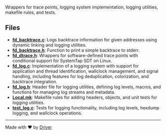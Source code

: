 <!--------------------------------------------------------------------------------->
<!-- IMPORTANT: This file is auto-generated by Driver (https://driver.ai). -------->
<!-- Manual edits may be overwritten on future commits. --------------------------->
<!--------------------------------------------------------------------------------->

Wrappers for trace points, logging system implementation, logging utilities, makefile rules, and tests.


## Files
- **[fd_backtrace.c](fd_backtrace.c.md)**: Logs backtrace information for given addresses using dynamic linking and logging utilities.
- **[fd_backtrace.h](fd_backtrace.h.md)**: Function to print a simple backtrace to stderr.
- **[fd_dtrace.h](fd_dtrace.h.md)**: Wrappers for software-defined trace points with conditional support for SystemTap SDT on Linux.
- **[fd_log.c](fd_log.c.md)**: Implementation of a logging system with support for application and thread identification, wallclock management, and signal handling, including features for log deduplication, colorization, and backtrace integration.
- **[fd_log.h](fd_log.h.md)**: Header file for logging utilities, defining log levels, macros, and functions for managing log streams and metadata.
- **[Local.mk](Local.mk.md)**: Makefile rules for adding headers, objects, and unit tests for logging utilities.
- **[test_log.c](test_log.c.md)**: Tests for logging functionality, including log levels, hexdump logging, and wallclock operations.

---
Made with ❤️ by [Driver](https://www.driver.ai/)